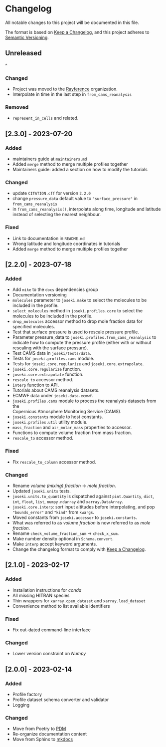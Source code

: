 # Changelog

All notable changes to this project will be documented in this file.

The format is based on [Keep a Changelog](https://keepachangelog.com/en/1.0.0/),
and this project adheres to [Semantic Versioning](https://semver.org/spec/v2.0.0.html).

## Unreleased
^
### Changed

* Project was moved to the [Rayference](https://github.com/rayference) organization.
* Interpolate in time in the last step in `from_cams_reanalysis`

### Removed

* `represent_in_cells` and related.

## [2.3.0] - 2023-07-20

### Added

* maintainers guide at `maintainers.md`
* Added `merge` method to merge multiple profiles together
* Maintainers guide: added a section on how to modify the tutorials 

### Changed

* update `CITATION.cff` for version `2.2.0`
* change `pressure_data` default value to `"surface_pressure"` in 
  `from_cams_reanalysis` 
* in `from_cams_reanalysis()`, interpolate along time, longitude and latitude 
  instead of selecting the nearest neighbour.

### Fixed

* Link to documentation in `README.md`
* Wrong latitude and longitude coordinates in tutorials 
* Added `merge` method to merge multiple profiles together

## [2.2.0] - 2023-07-18

### Added

* Add `mike` to the `docs` dependencies group
* Documentation versioning
* `molecules` parameter to `joseki.make` to select the molecules to be 
  included in the profile.
* `select_molecules` method in `joseki.profiles.core` to select the
  molecules to be included in the profile.
* `drop_molecules` accessor method to drop mole fraction data for specified 
  molecules.
* Test that surface pressure is used to rescale pressure profile.
* Parameter pressure_data to `joseki.profiles.from_cams_reanalysis` to 
  indicate how to compute the pressure profile (either with or without
  rescaling with the surface pressure).
* Test CAMS data in `joseki/tests/data`.
* Tests for `joseki.profiles.cams` module.
* Tests for `joseki.core.regularize` and `joseki.core.extrapolate`.
* `joseki.core.regularize` function.
* `joseki.core.extrapolate` function.
* `rescale_to` accessor method.
* `interp` function to API.
* Tutorials about CAMS reanalysis datasets.
* ECMWF data under `joseki.data.ecmwf`.
* `joseki.profiles.cams` module to process the reanalysis datasets from the  
  Copernicus Atmosphere Monitoring Service (CAMS).
* `joseki.constants` module to host constants.
* `joseki.profiles.util` utility module.
* `mass_fraction` and `air_molar_mass` properties to accessor.
* Functions to compute volume fraction from mass fraction.
* `rescale_to` accessor method.

### Fixed

* Fix `rescale_to_column` accessor method.

### Changed

* Rename *volume (mixing) fraction* -> *mole fraction*.
* Updated `joseki.units` tests.
* `joseki.units.to_quantity` is dispatched against `pint.Quantity`, `dict`, 
  `int`, `float`, `list`, `numpy.ndarray` and `xarray.DataArray`.
* `joseki.core.interp`: sort input altitudes before interpolating, and pop
  `"bounds_error"` and `"kind"` from `kwargs`.
* Moved constants from `joseki.accessor` to `joseki.constants`.
* What was referred to as *volume fraction* is now referred to as 
  *mole fraction*.
* Rename `check_volume_fraction_sum` -> `check_x_sum`.
* Make number density optional in `Schema.convert`.
* Make `interp` accept keyword arguments.
* Change the changelog format to comply with 
  [Keep a Changelog](https://keepachangelog.com/en/1.0.0/).

## [2.1.0] - 2023-02-17

### Added

* Installation instructions for *conda*
* All missing HITRAN species
* Thin wrappers for `xarray.open_dataset` and `xarray.load_dataset`
* Convenience method to list available identifiers

### Fixed

* Fix out-dated command-line interface

### Changed

* Lower version constraint on *Numpy*


## [2.0.0] - 2023-02-14

### Added

* Profile factory
* Profile dataset schema converter and validator
* Logging

### Changed

* Move from Poetry to [PDM](https://pdm.fming.dev/)
* Re-organize documentation content
* Move from Sphinx to [mkdocs](https://www.mkdocs.org/)



    